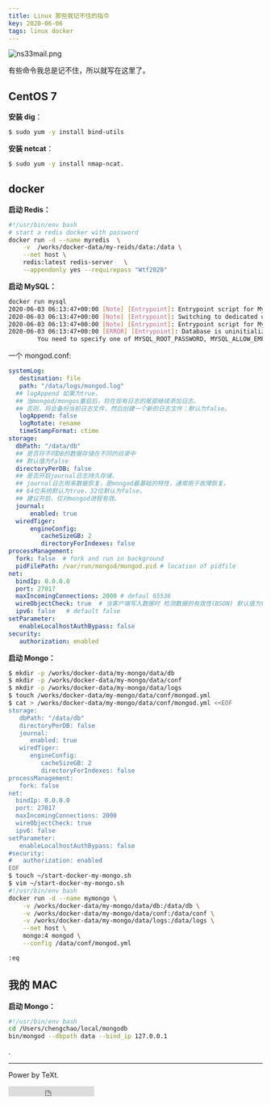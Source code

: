 ```yaml
---
title: Linux 那些我记不住的指令
key: 2020-06-06
tags: linux docker
---
```






![ns33mail.png](https://upload-images.jianshu.io/upload_images/1881763-0e001776aa60c876.png?imageMogr2/auto-orient/strip%7CimageView2/2/w/1240)



有些命令我总是记不住，所以就写在这里了。



<!--more-->



## CentOS 7

**安装 dig**：

```bash
$ sudo yum -y install bind-utils
```

**安装 netcat**：

```bash
$ sudo yum -y install nmap-ncat.
```

## docker

**启动 Redis：**

```bash
#!/usr/bin/env bash
# start a redis docker with password
docker run -d --name myredis  \
    -v  /works/docker-data/my-reids/data:/data \
    --net host \
    redis:latest redis-server   \
    --appendonly yes --requirepass "Wtf2020"

```

**启动 MySQL：**

```bash
docker run mysql
2020-06-03 06:13:47+00:00 [Note] [Entrypoint]: Entrypoint script for MySQL Server 8.0.20-1debian10 started.
2020-06-03 06:13:47+00:00 [Note] [Entrypoint]: Switching to dedicated user 'mysql'
2020-06-03 06:13:47+00:00 [Note] [Entrypoint]: Entrypoint script for MySQL Server 8.0.20-1debian10 started.
2020-06-03 06:13:47+00:00 [ERROR] [Entrypoint]: Database is uninitialized and password option is not specified
        You need to specify one of MYSQL_ROOT_PASSWORD, MYSQL_ALLOW_EMPTY_PASSWORD and MYSQL_RANDOM_ROOT_PASSWORD
```


一个 mongod.conf:

```yaml
systemLog:
   destination: file
   path: "/data/logs/mongod.log"
  ## logAppend 如果为true，
  ## 当mongod/mongos重启后，将在现有日志的尾部继续添加日志。
  ## 否则，将会备份当前日志文件，然后创建一个新的日志文件；默认为false。
   logAppend: false
   logRotate: rename
   timeStampFormat: ctime 
storage:
  dbPath: "/data/db"
  ## 是否将不同DB的数据存储在不同的目录中 
  ## 默认值为false
  directoryPerDB: false
  ## 是否开启journal日志持久存储，
  ## journal日志用来数据恢复，是mongod最基础的特性，通常用于故障恢复。
  ## 64位系统默认为true，32位默认为false，
  ## 建议开启，仅对mongod进程有效。
  journal:
      enabled: true
  wiredTiger:
      engineConfig:
         cacheSizeGB: 2
         directoryForIndexes: false
processManagement:
  fork: false  # fork and run in background
  pidFilePath: /var/run/mongod/mongod.pid # location of pidfile
net:
  bindIp: 0.0.0.0
  port: 27017
  maxIncomingConnections: 2000 # defaul 65536
  wireObjectCheck: true  # 当客户端写入数据时 检测数据的有效性(BSON) 默认值为true
  ipv6: false   # default false
setParameter:
   enableLocalhostAuthBypass: false
security:
   authorization: enabled
```
**启动 Mongo：**

```bash
$ mkdir -p /works/docker-data/my-mongo/data/db
$ mkdir -p /works/docker-data/my-mongo/data/conf
$ mkdir -p /works/docker-data/my-mongo/data/logs
$ touch /works/docker-data/my-mongo/data/conf/mongod.yml
$ cat > /works/docker-data/my-mongo/data/conf/mongod.yml <<EOF
storage:
   dbPath: "/data/db"
   directoryPerDB: false
   journal:
      enabled: true
   wiredTiger:
      engineConfig:
         cacheSizeGB: 2
         directoryForIndexes: false
processManagement:
   fork: false
net:
  bindIp: 0.0.0.0
  port: 27017
  maxIncomingConnections: 2000
  wireObjectCheck: true
  ipv6: false
setParameter:
   enableLocalhostAuthBypass: false
#security:
#   authorization: enabled
EOF
$ touch ~/start-docker-my-mongo.sh
$ vim ~/start-docker-my-mongo.sh
#!/usr/bin/env bash
docker run -d --name mymongo \
    -v /works/docker-data/my-mongo/data/db:/data/db \
    -v /works/docker-data/my-mongo/data/conf:/data/conf \
    -v /works/docker-data/my-mongo/data/logs:/data/logs \
    --net host \
    mongo:4 mongod \
    --config /data/conf/mongod.yml

:eq
```

## 我的 MAC

**启动 Mongo：**

```bash
#!/usr/bin/env bash
cd /Users/chengchao/local/mongodb
bin/mongod --dbpath data --bind_ip 127.0.0.1

```


.

---

Power by TeXt.

<iframe src="https://ghbtns.com/github-btn.html?user=kitian616&repo=jekyll-TeXt-theme&type=star&count=true" frameborder="0" scrolling="0" width="170px" height="20px"></iframe>
